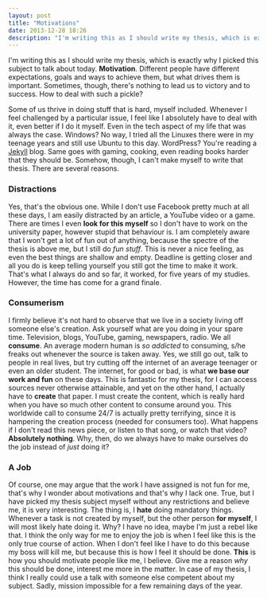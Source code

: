 ```yaml
---
layout: post
title: "Motivations"
date: 2013-12-28 18:26
description: "I'm writing this as I should write my thesis, which is exactly why I picked this subject to talk about today. Motivation. Different people have different expectations, goals and ways to achieve them, but what drives them is important."
---
```


I'm writing this as I should write my thesis, which is exactly why I picked this subject to talk about today. **Motivation**. Different people have different expectations, goals and ways to achieve them, but what drives them is important. Sometimes, though, there's nothing to lead us to victory and to success. How to deal with such a pickle?

Some of us thrive in doing stuff that is hard, myself included. Whenever I feel challenged by a particular issue, I feel like I absolutely have to deal with it, even better if I do it myself. Even in the tech aspect of my life that was always the case. Windows? No way, I tried all the Linuxes there were in my teenage years and still use Ubuntu to this day. WordPress? You're reading a [Jekyll](http://jekyllrb.com) blog. Same goes with gaming, cooking, even reading books harder that they should be. Somehow, though, I can't make myself to write that thesis. There are several reasons.

### Distractions

Yes, that's the obvious one. While I don't use Facebook pretty much at all these days, I am easily distracted by an article, a YouTube video or a game. There are times I even **look for this myself** so I don't have to work on the university paper, however stupid that behaviour is. I am completely aware that I won't get a lot of fun out of anything, because the spectre of the thesis is above me, but I still do *fun stuff*. This is never a nice feeling, as even the best things are shallow and empty. Deadline is getting closer and all you do is keep telling yourself you still got the time to make it work. That's what I always do and so far, it worked, for five years of my studies. However, the time has come for a grand finale.

### Consumerism

I firmly believe it's not hard to observe that we live in a society living off someone else's creation. Ask yourself what are you doing in your spare time. Television, blogs, YouTube, gaming, newspapers, radio. We all **consume**. An average modern human is *so addicted* to consuming, s/he freaks out whenever the source is taken away. Yes, we still go out, talk to people in real lives, but try cutting off the internet of an average teenager or even an older student. The internet, for good or bad, is what **we base our work and fun** on these days. This is fantastic for my thesis, for I can access sources never otherwise attainable, and yet on the other hand, I actually have to **create** that paper. I must create the content, which is really hard when you have so much other content to consume around you. This worldwide call to consume 24/7 is actually pretty terrifying, since it is hampering the creation process (needed for consumers too). What happens if I don't read this news piece, or listen to that song, or watch that video? **Absolutely nothing**. Why, then, do we always have to make ourselves do the job instead of *just* doing it?

### A Job

Of course, one may argue that the work I have assigned is not fun for me, that's why I wonder about motivations and that's why I lack one. True, but I have picked my thesis subject myself without any restrictions and believe me, it is very interesting. The thing is, I **hate** doing mandatory things. Whenever a task is not created by myself, but the other person **for myself**, I will most likely hate doing it. Why? I have no idea, maybe I'm just a rebel like that. I think the only way for me to enjoy the job is when I feel like this is the only true course of action. When I don't feel like I have to do this because my boss will kill me, but because this is how I feel it should be done. **This** is how you should motivate people like me, I believe. Give me a reason *why* this should be done, interest me more in the matter. In case of my thesis, I think I really could use a talk with someone else competent about my subject. Sadly, mission impossible for a few remaining days of the year.
